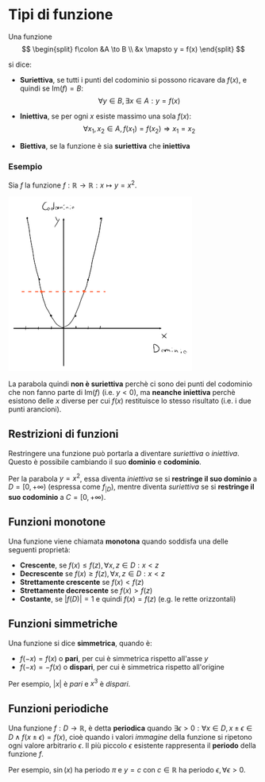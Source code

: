 # Tipi di funzione

Una funzione
$$
\begin{split}
f\colon &A \to B \\
&x \mapsto y = f(x)
\end{split}
$$

si dice:
- **Suriettiva**, se tutti i punti del codominio si possono ricavare da $f(x)$, e quindi se $\mathrm{Im}(f) = B$:
	$$\forall y \in B, \exists x \in A : y = f(x)$$

- **Iniettiva**, se per ogni $x$ esiste massimo una sola $f(x)$:
	$$\forall x_1, x_2 \in A, f(x_1) = f(x_2) \Rightarrow x_1 = x_2$$

- **Biettiva**, se la funzione è sia **suriettiva** che **iniettiva**

### Esempio

Sia $f$ la funzione $f : \mathbb{R} \to \mathbb{R} : x \mapsto y = x^2$.

![Parabola con vertice sull'origine](assets/01.png)

La parabola quindi **non è suriettiva** perchè ci sono dei punti del codominio che non fanno parte di $\mathrm{Im}(f)$ (i.e. $y < 0$), ma **neanche iniettiva** perchè esistono delle $x$ diverse per cui $f(x)$ restituisce lo stesso risultato (i.e. i due punti arancioni).

## Restrizioni di funzioni

Restringere una funzione può portarla a diventare _suriettiva_ o _iniettiva_.
Questo è possibile cambiando il suo **dominio** e **codominio**.

Per la parabola $y = x^2$, essa diventa _iniettiva_ se si **restringe il suo dominio** a $D = [0, +\infty)$ (espressa come $f_{|D}$), mentre diventa _suriettiva_ se si **restringe il suo codominio** a $C = [0, +\infty)$.

## Funzioni monotone

Una funzione viene chiamata **monotona** quando soddisfa una delle seguenti proprietà:
- **Crescente**, se $f(x) \leq f(z), \forall x, z \in D : x < z$
- **Decrescente** se $f(x) \geq f(z), \forall x, z \in D : x < z$
- **Strettamente crescente** se $f(x) < f(z)$
- **Strettamente decrescente** se $f(x) > f(z)$
- **Costante**, se $|f(D)| = 1$ e quindi $f(x) = f(z)$ (e.g. le rette orizzontali)

## Funzioni simmetriche

Una funzione si dice **simmetrica**, quando è:
- $f(-x) = f(x)$ o **pari**, per cui è simmetrica rispetto all'asse $y$
- $f(-x) = -f(x)$ o **dispari**, per cui è simmetrica rispetto all'origine

Per esempio, $|x|$ è _pari_ e $x^3$ è _dispari_.

## Funzioni periodiche

Una funzione $f: D \rightarrow \mathbb{R}$, è detta **periodica** quando $\exists \epsilon > 0 : \forall x \in D, x \pm \epsilon \in D \land f(x \pm \epsilon) = f(x)$, cioè quando i valori _immagine_ della funzione si ripetono ogni valore arbitrario $\epsilon$.
Il più piccolo $\epsilon$ esistente rappresenta il **periodo** della funzione $f$.

Per esempio, $\sin(x)$ ha periodo $\pi$ e $y = c$ con $c \in \mathbb{R}$ ha periodo $\epsilon, \forall \epsilon > 0$.

